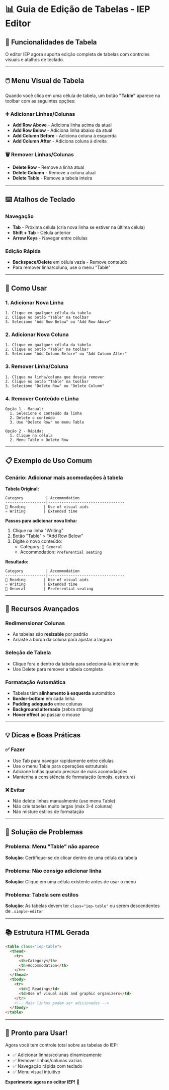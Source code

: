 # 📊 Guia de Edição de Tabelas - IEP Editor

## 🎯 Funcionalidades de Tabela

O editor IEP agora suporta edição completa de tabelas com controles visuais e atalhos de teclado.

---

## 🖱️ Menu Visual de Tabela

Quando você clica em uma célula de tabela, um botão **"Table"** aparece na toolbar com as seguintes opções:

### ➕ Adicionar Linhas/Colunas
- **Add Row Above** - Adiciona linha acima da atual
- **Add Row Below** - Adiciona linha abaixo da atual
- **Add Column Before** - Adiciona coluna à esquerda
- **Add Column After** - Adiciona coluna à direita

### 🗑️ Remover Linhas/Colunas
- **Delete Row** - Remove a linha atual
- **Delete Column** - Remove a coluna atual
- **Delete Table** - Remove a tabela inteira

---

## ⌨️ Atalhos de Teclado

### Navegação
- **Tab** - Próxima célula (cria nova linha se estiver na última célula)
- **Shift + Tab** - Célula anterior
- **Arrow Keys** - Navegar entre células

### Edição Rápida
- **Backspace/Delete** em célula vazia - Remove conteúdo
- Para remover linha/coluna, use o menu "Table"

---

## 🎨 Como Usar

### 1. Adicionar Nova Linha
```
1. Clique em qualquer célula da tabela
2. Clique no botão "Table" na toolbar
3. Selecione "Add Row Below" ou "Add Row Above"
```

### 2. Adicionar Nova Coluna
```
1. Clique em qualquer célula da tabela
2. Clique no botão "Table" na toolbar
3. Selecione "Add Column Before" ou "Add Column After"
```

### 3. Remover Linha/Coluna
```
1. Clique na linha/coluna que deseja remover
2. Clique no botão "Table" na toolbar
3. Selecione "Delete Row" ou "Delete Column"
```

### 4. Remover Conteúdo e Linha
```
Opção 1 - Manual:
  1. Selecione o conteúdo da linha
  2. Delete o conteúdo
  3. Use "Delete Row" no menu Table

Opção 2 - Rápida:
  1. Clique na célula
  2. Menu Table > Delete Row
```

---

## 📋 Exemplo de Uso Comum

### Cenário: Adicionar mais acomodações à tabela

**Tabela Original:**
```
Category          | Accommodation
------------------|----------------------------------
📘 Reading        | Use of visual aids
✍️ Writing        | Extended time
```

**Passos para adicionar nova linha:**
1. Clique na linha "Writing"
2. Botão "Table" > "Add Row Below"
3. Digite o novo conteúdo:
   - Category: `🧠 General`
   - Accommodation: `Preferential seating`

**Resultado:**
```
Category          | Accommodation
------------------|----------------------------------
📘 Reading        | Use of visual aids
✍️ Writing        | Extended time
🧠 General        | Preferential seating
```

---

## 🚀 Recursos Avançados

### Redimensionar Colunas
- As tabelas são **resizable** por padrão
- Arraste a borda da coluna para ajustar a largura

### Seleção de Tabela
- Clique fora e dentro da tabela para selecioná-la inteiramente
- Use Delete para remover a tabela completa

### Formatação Automática
- Tabelas têm **alinhamento à esquerda** automático
- **Border-bottom** em cada linha
- **Padding adequado** entre colunas
- **Background alternado** (zebra striping)
- **Hover effect** ao passar o mouse

---

## 💡 Dicas e Boas Práticas

### ✅ Fazer
- Use Tab para navegar rapidamente entre células
- Use o menu Table para operações estruturais
- Adicione linhas quando precisar de mais acomodações
- Mantenha a consistência de formatação (emojis, estrutura)

### ❌ Evitar
- Não delete linhas manualmente (use menu Table)
- Não crie tabelas muito largas (máx 3-4 colunas)
- Não misture estilos de formatação

---

## 🔧 Solução de Problemas

### Problema: Menu "Table" não aparece
**Solução**: Certifique-se de clicar dentro de uma célula da tabela

### Problema: Não consigo adicionar linha
**Solução**: Clique em uma célula existente antes de usar o menu

### Problema: Tabela sem estilos
**Solução**: As tabelas devem ter `class="iep-table"` ou serem descendentes de `.simple-editor`

---

## 📚 Estrutura HTML Gerada

```html
<table class="iep-table">
  <thead>
    <tr>
      <th>Category</th>
      <th>Accommodation</th>
    </tr>
  </thead>
  <tbody>
    <tr>
      <td>📘 Reading</td>
      <td>Use of visual aids and graphic organizers</td>
    </tr>
    <!-- Mais linhas podem ser adicionadas -->
  </tbody>
</table>
```

---

## 🎉 Pronto para Usar!

Agora você tem controle total sobre as tabelas do IEP:
- ✅ Adicionar linhas/colunas dinamicamente
- ✅ Remover linhas/colunas vazias
- ✅ Navegação rápida com teclado
- ✅ Menu visual intuitivo

**Experimente agora no editor IEP!** 🚀
